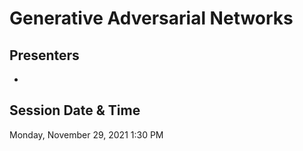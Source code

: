 # Generative Adversarial Networks

## Presenters
- 

## Session Date & Time
Monday, November 29, 2021
1:30 PM